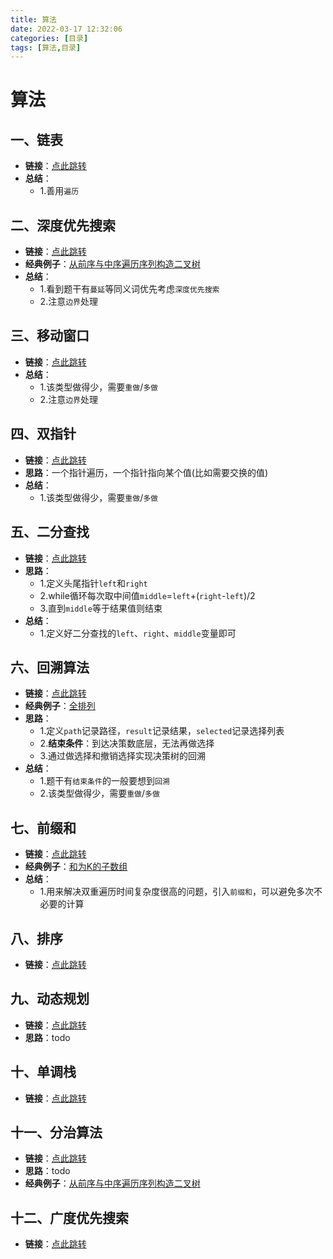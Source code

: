 ```yaml
---
title: 算法
date: 2022-03-17 12:32:06
categories: [目录]
tags: [算法,目录]
---
```


# 算法
## 一、链表
* **链接**：[点此跳转](../../../../../tags/链表/)
* **总结**：
    * 1.善用`遍历`

## 二、深度优先搜索
* **链接**：[点此跳转](../../../../../tags/深度优先搜索/)
* **经典例子**：[从前序与中序遍历序列构造二叉树](../../../../../2021/12/22/algorithm/从前序与中序遍历序列构造二叉树/)
* **总结**：
    * 1.看到题干有`蔓延`等同义词优先考虑`深度优先搜索`
    * 2.注意`边界`处理
    
## 三、移动窗口
* **链接**：[点此跳转](../../../../../tags/移动窗口/)
* **总结**：
    * 1.该类型做得少，需要`重做`/`多做`
    * 2.注意`边界`处理

## 四、双指针
* **链接**：[点此跳转](../../../../../tags/双指针/)
* **思路**：一个指针遍历，一个指针指向某个值(比如需要交换的值)
* **总结**：
    * 1.该类型做得少，需要`重做`/`多做`

## 五、二分查找
* **链接**：[点此跳转](../../../../../tags/二分查找/)
* **思路**：
    * 1.定义头尾指针`left`和`right`
    * 2.while循环每次取中间值`middle`=`left`+(`right`-`left`)/2
    * 3.直到`middle`等于结果值则结束
* **总结**： 
    * 1.定义好二分查找的`left`、`right`、`middle`变量即可
  
## 六、回溯算法
* **链接**：[点此跳转](../../../../../tags/回溯算法/)
* **经典例子**：[全排列](../../../../../2021/12/24/algorithm/全排列/)
* **思路**：
    * 1.定义`path`记录路径，`result`记录结果，`selected`记录选择列表
    * 2.**结束条件**：到达决策数底层，无法再做选择
    * 3.通过做选择和撤销选择实现决策树的回溯
* **总结**： 
    * 1.题干有`结束条件`的一般要想到`回溯`
    * 2.该类型做得少，需要`重做`/`多做`
  
## 七、前缀和
* **链接**：[点此跳转](../../../../../tags/前缀和/)
* **经典例子**：[和为K的子数组](../../../../../2021/12/26/algorithm/和为K的子数组/)
* **总结**： 
    * 1.用来解决双重遍历时间复杂度很高的问题，引入`前缀和`，可以避免多次不必要的计算
  
## 八、排序
* **链接**：[点此跳转](../../../../../tags/排序/)

## 九、动态规划
* **链接**：[点此跳转](../../../../../tags/动态规划/)
* **思路**：todo

## 十、单调栈
* **链接**：[点此跳转](../../../../../tags/单调栈/)

## 十一、分治算法
* **链接**：[点此跳转](../../../../../tags/分治算法/)
* **思路**：todo
* **经典例子**：[从前序与中序遍历序列构造二叉树](../../../../../2021/12/22/algorithm/从前序与中序遍历序列构造二叉树/)

## 十二、广度优先搜索
* **链接**：[点此跳转](../../../../../tags/广度优先搜索/)
